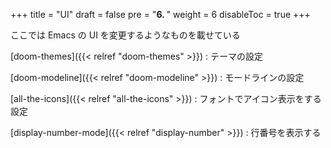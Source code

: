 +++
title = "UI"
draft = false
pre = "<b>6. </b>"
weight = 6
disableToc = true
+++

ここでは Emacs の UI を変更するようなものを載せている

[doom-themes]({{< relref "doom-themes" >}})
: テーマの設定

[doom-modeline]({{< relref "doom-modeline" >}})
: モードラインの設定

[all-the-icons]({{< relref "all-the-icons" >}})
: フォントでアイコン表示をする設定

[display-number-mode]({{< relref "display-number" >}})
: 行番号を表示する

